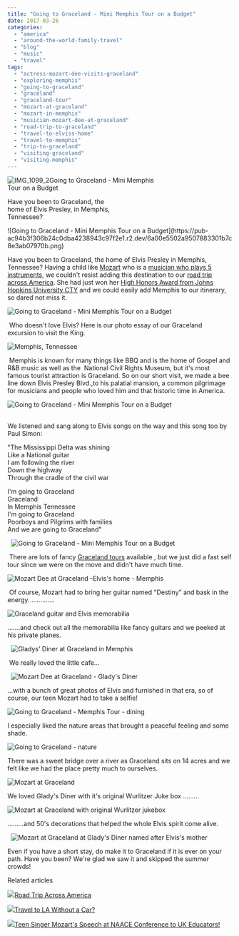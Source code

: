 ```yaml
---
title: "Going to Graceland - Mini Memphis Tour on a Budget"
date: 2017-03-26
categories: 
  - "america"
  - "around-the-world-family-travel"
  - "blog"
  - "music"
  - "travel"
tags: 
  - "actress-mozart-dee-visits-graceland"
  - "exploring-memphis"
  - "going-to-graceland"
  - "graceland"
  - "graceland-tour"
  - "mozart-at-graceland"
  - "mozart-in-memphis"
  - "musician-mozart-dee-at-graceland"
  - "road-trip-to-graceland"
  - "travel-to-elviss-home"
  - "travel-to-memphis"
  - "trip-to-graceland"
  - "visiting-graceland"
  - "visiting-memphis"
---
```


![IMG_1099_2](https://pub-ac94b3f306b24c0dba4238943c97f2e1.r2.dev/6a00e5502a9507883301b7c8e20c9e970b.jpg)Going to Graceland - Mini Memphis  
Tour on a Budget  
  
Have you been to Graceland, the  
home of Elvis Presley, in Memphis,  
Tennessee? 

<!--more--> ![Going to Graceland - Mini Memphis Tour on a Budget](https://pub-ac94b3f306b24c0dba4238943c97f2e1.r2.dev/6a00e5502a9507883301b7c8e3ab07970b.png)  
  

Have you been to Graceland, the home of Elvis Presley in Memphis, Tennessee? Having a child like [Mozart](http://soultravelers3new.local/2014/10/mozart-sings-at-the-house-of-blues.html "Mozart sings at House of Blues") who is a [musician who plays 5 instruments](http://soultravelers3new.local/2015/03/challenges-of-parenting-a-muscially-talented-child.html "raising a musician "), we couldn't resist adding this destination to our [road trip across America](http://soultravelers3new.local/2015/07/road-trip-across-america.html "road trip across the USA"). She had just won her [High Honors Award from Johns Hopkins University CTY](http://soultravelers3new.local/2015/09/mozart-wins-high-honors-award-from-johns-hopkins-university.html "High Honors Award CTY") and we could easily add Memphis to our itinerary, so dared not miss it.   
  
![Going to Graceland - Mini Memphis Tour on a Budget](https://pub-ac94b3f306b24c0dba4238943c97f2e1.r2.dev/6a00e5502a9507883301b8d26e0d74970c.png)  
  

 Who doesn't love Elvis? Here is our photo essay of our Graceland excursion to visit the King.   
  
![Memphis, Tennessee ](https://pub-ac94b3f306b24c0dba4238943c97f2e1.r2.dev/6a00e5502a9507883301b7c8e20f06970b.png)  
  
  
 Memphis is known for many things like BBQ and is the home of Gospel and R&B music as well as the  National Civil Rights Museum, but it's most famous tourist attraction is Graceland. So on our short visit, we made a bee line down Elvis Presley Blvd.,to his palatial mansion, a common pilgrimage for musicians and people who loved him and that historic time in America.  

![Going to Graceland - Mini Memphis Tour on a Budget](https://pub-ac94b3f306b24c0dba4238943c97f2e1.r2.dev/6a00e5502a9507883301bb0987880d970d.png)  
 

We listened and sang along to Elvis songs on the way and this song too by Paul Simon:  
  
"The Mississippi Delta was shining  
Like a National guitar  
I am following the river  
Down the highway  
Through the cradle of the civil war  
  
I'm going to Graceland  
Graceland  
In Memphis Tennessee  
I'm going to Graceland  
Poorboys and Pilgrims with families  
And we are going to Graceland"  
  

  ![Going to Graceland - Mini Memphis Tour on a Budget](https://pub-ac94b3f306b24c0dba4238943c97f2e1.r2.dev/6a00e5502a9507883301b7c8e450d2970b.png)

 There are lots of fancy [Graceland tours](https://www.graceland.com "Graceland tours ") available , but we just did a fast self tour since we were on the move and didn't have much time.   
  
![Mozart Dee at  Graceland -Elvis's home - Memphis ](https://pub-ac94b3f306b24c0dba4238943c97f2e1.r2.dev/6a00e5502a9507883301b8d26eac57970c.png)  
  
  
 Of course, Mozart had to bring her guitar named "Destiny" and bask in the energy. .............  
  
![Graceland guitar and Elvis memorabilia](https://pub-ac94b3f306b24c0dba4238943c97f2e1.r2.dev/6a00e5502a9507883301b7c8e451aa970b.png)  
  
  
.......and check out all the memorabilia like fancy guitars and we peeked at his private planes.   
  

  ![Gladys' Diner  at Graceland in Memphis ](https://pub-ac94b3f306b24c0dba4238943c97f2e1.r2.dev/6a00e5502a9507883301bb09878937970d.png)

 We really loved the little cafe...

  ![Mozart Dee at Graceland - Glady's Diner ](https://pub-ac94b3f306b24c0dba4238943c97f2e1.r2.dev/6a00e5502a9507883301b7c8e4520e970b.png)

...with a bunch of great photos of Elvis and furnished in that era, so of course, our teen Mozart had to take a selfie!   
  
![Going to Graceland - Memphis Tour - dining ](https://pub-ac94b3f306b24c0dba4238943c97f2e1.r2.dev/6a00e5502a9507883301bb09878847970d.png)  
  

I especially liked the nature areas that brought a peaceful feeling and some shade.   
  
![Going to Graceland - nature ](https://pub-ac94b3f306b24c0dba4238943c97f2e1.r2.dev/6a00e5502a9507883301b7c8e450f4970b.png)  
  
  
There was a sweet bridge over a river as Graceland sits on 14 acres and we felt like we had the place pretty much to ourselves.   
  
![Mozart at  Graceland ](https://pub-ac94b3f306b24c0dba4238943c97f2e1.r2.dev/6a00e5502a9507883301b7c8e45103970b.png)  
  
  
We loved Glady's Diner with it's original Wurlitzer Juke box .........  
  
![Mozart at Graceland with original Wurlitzer  jukebox ](https://pub-ac94b3f306b24c0dba4238943c97f2e1.r2.dev/6a00e5502a9507883301bb098788b2970d.png)  
  
  
.........and 50's decorations that helped the whole Elvis spirit come alive.   
  

  ![Mozart at Graceland at Glady's Diner named after Elvis's mother ](https://pub-ac94b3f306b24c0dba4238943c97f2e1.r2.dev/6a00e5502a9507883301b8d26eab74970c.png)

Even if you have a short stay, do make it to Graceland if it is ever on your path. Have you been? We're glad we saw it and skipped the summer crowds!

Related articles

[![](http://i.zemanta.com/354543600_80_80.jpg)](http://soultravelers3new.local/2015/07/road-trip-across-america.html)[Road Trip Across America](http://soultravelers3new.local/2015/07/road-trip-across-america.html)

[![](http://i.zemanta.com/355703992_80_80.jpg)](http://soultravelers3new.local/2015/08/travel-to-la-without-a-car-.html)[Travel to LA Without a Car?](http://soultravelers3new.local/2015/08/travel-to-la-without-a-car-.html)

[![](http://i.zemanta.com/341931598_80_80.jpg)](http://soultravelers3new.local/2015/05/teen-singer-mozarts-speech-at-naace-conference-to-uk-educators.html)[Teen Singer Mozart's Speech at NAACE Conference to UK Educators!](http://soultravelers3new.local/2015/05/teen-singer-mozarts-speech-at-naace-conference-to-uk-educators.html)
